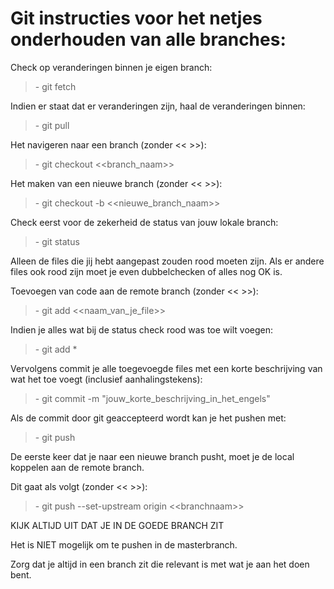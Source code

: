 <html>
<body>
	<h1>Git instructies voor het netjes onderhouden van alle branches:</h1>
	<p>Check op veranderingen binnen je eigen branch:</p>
	<blockquote>
		<p>- git fetch</p>
	</blockquote>
	<p>Indien er staat dat er veranderingen zijn, haal de veranderingen binnen:</p>
	<blockquote>
		<p>- git pull</p>
	</blockquote>
	<p>Het navigeren naar een branch (zonder &lt;&lt; &gt;&gt;):</p>
	<blockquote>
		<p>- git checkout &lt;&lt;branch_naam&gt;&gt;</p>
	</blockquote>
	<p>Het maken van een nieuwe branch (zonder &lt;&lt; &gt;&gt;):</p>
	<blockquote>
		<p>- git checkout -b &lt;&lt;nieuwe_branch_naam&gt;&gt;</p>
	</blockquote>
	<p>Check eerst voor de zekerheid de status van jouw lokale branch:</p>
	<blockquote>
		<p>- git status</p>
	</blockquote>
	<p>Alleen de files die jij hebt aangepast zouden rood moeten zijn. Als er andere files ook rood zijn moet je even dubbelchecken of alles nog OK is.</p>
	<p>Toevoegen van code aan de remote branch (zonder &lt;&lt; &gt;&gt;):</p>
	<blockquote>
		<p>- git add &lt;&lt;naam_van_je_file&gt;&gt;</p>
	</blockquote>
	<p>Indien je alles wat bij de status check rood was toe wilt voegen:</p>
	<blockquote>
		<p>- git add *</p>
	</blockquote>
	<p>Vervolgens commit je alle toegevoegde files met een korte beschrijving van wat het toe voegt (inclusief aanhalingstekens):</p>
	<blockquote>
		<p>- git commit -m "jouw_korte_beschrijving_in_het_engels"</p>
	</blockquote>
	<p>Als de commit door git geaccepteerd wordt kan je het pushen met:</p>
	<blockquote>
		<p>- git push </p>
	</blockquote>
	<p>De eerste keer dat je naar een nieuwe branch pusht, moet je de local koppelen aan de remote branch.</p>
	<p>Dit gaat als volgt (zonder &lt;&lt; &gt;&gt;):</p>
	<blockquote>
		<p>- git push --set-upstream origin &lt;&lt;branchnaam&gt;&gt;</p>
	</blockquote>
	<p>KIJK ALTIJD UIT DAT JE IN DE GOEDE BRANCH ZIT</p>
	<p>Het is NIET mogelijk om te pushen in de masterbranch.</p>
	<p>Zorg dat je altijd in een branch zit die relevant is met wat je aan het doen bent.</p>
</body>
</html>